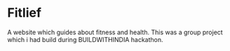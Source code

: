 # Fitlief
A website which guides about fitness and health. This was a group project which i had build during BUILDWITHINDIA hackathon.
